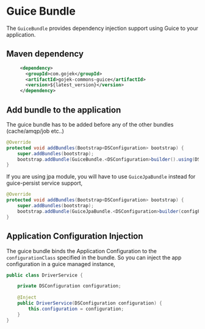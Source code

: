 # Guice Bundle
The `GuiceBundle` provides dependency injection support using Guice to your application.

## Maven dependency
```xml
     <dependency>
       <groupId>com.gojek</groupId>
       <artifactId>gojek-commons-guice</artifactId>
       <version>${latest_version}</version>
     </dependency>
```

## Add bundle to the application
The guice bundle has to be added before any of the other bundles (cache/amqp/job etc..)

```java
@Override
protected void addBundles(Bootstrap<DSConfiguration> bootstrap) {
    super.addBundles(bootstrap);
    bootstrap.addBundle(GuiceBundle.<DSConfiguration>builder().using(DSConfiguration.class).addModule(myCustomGuiceModule).build());
}
```

If you are using jpa module, you will have to use `GuiceJpaBundle` instead for guice-persist service support,
```java
@Override
protected void addBundles(Bootstrap<DSConfiguration> bootstrap) {
    super.addBundles(bootstrap);
    bootstrap.addBundle(GuiceJpaBundle.<DSConfiguration>builder(configFileLocation).with("ds").using(DSConfiguration.class).addModule(myCustomGuiceModule).build());
}
```

## Application Configuration Injection
The guice bundle binds the Application Configuration to the `configurationClass` specified in the bundle. So you can inject the app configuration in a guice managed instance,

```java
public class DriverService {

    private DSConfiguration configuration;
    
    @Inject
    public DriverService(DSConfiguration configuration) {
        this.configuration = configuration;
    }
}
```